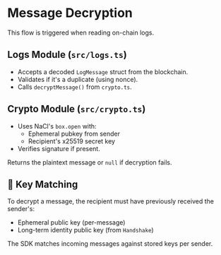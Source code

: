 # Message Decryption

This flow is triggered when reading on-chain logs.

## Logs Module (`src/logs.ts`)
- Accepts a decoded `LogMessage` struct from the blockchain.
- Validates if it's a duplicate (using nonce).
- Calls `decryptMessage()` from `crypto.ts`.

## Crypto Module (`src/crypto.ts`)
- Uses NaCl's `box.open` with:
  - Ephemeral pubkey from sender
  - Recipient's x25519 secret key
- Verifies signature if present.

Returns the plaintext message or `null` if decryption fails.


## 🔑 Key Matching

To decrypt a message, the recipient must have previously received the sender's:
- Ephemeral public key (per-message)
- Long-term identity public key (from `Handshake`)

The SDK matches incoming messages against stored keys per sender.
